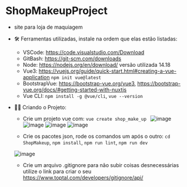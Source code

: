 # ShopMakeupProject
- site para loja de maquiagem

- :hammer_and_wrench: Ferramentas utilizadas, instale na ordem que elas estão listadas: 
  - VSCode: https://code.visualstudio.com/Download
  - GitBash: https://git-scm.com/downloads
  - Node: https://nodejs.org/en/download/ versão utilizada 14.18 
  - Vue3:  https://vuejs.org/guide/quick-start.html#creating-a-vue-application ```npm init vue@latest```
  - BootstrapVue: https://bootstrap-vue.org/vue3, https://bootstrap-vue.org/docs/#getting-started-with-nuxtjs
  - Vue CLI: ```npm install -g @vue/cli```, ```vue --version```
 
- :construction_worker_woman:	 Criando o Projeto:
  - Crie um projeto vue com: ```vue create shop_make_up ```
  ![image](https://user-images.githubusercontent.com/47541659/215292046-59a59814-0f75-40b0-9eff-16b2955369bc.png)
![image](https://user-images.githubusercontent.com/47541659/215292164-0adddad5-8d5f-4b8b-9ac2-721f94ee1c7d.png)
![image](https://user-images.githubusercontent.com/47541659/215292227-a53cd105-4ddd-4a39-b8b8-c09b0eb17441.png)
![image](https://user-images.githubusercontent.com/47541659/215292490-1f577211-5cf6-4e8b-9352-53cdc9de5cd3.png)


  - Crie os pacotes json, rode os comandos  um após o outro: ```cd ShopMakeup```, ```npm install```, ```npm run lint```, ```npm run dev``` 

  ![image](https://user-images.githubusercontent.com/47541659/215236782-3d886255-055a-482e-b180-498389c97d18.png)
  - Crie um arquivo .gitignore para não subir coisas desnecessárias utilize o link para criar o seu https://www.toptal.com/developers/gitignore/api/
  
